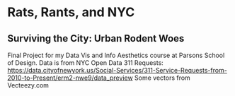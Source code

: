 # Rats, Rants, and NYC
## Surviving the City: Urban Rodent Woes
Final Project for my Data Vis and Info Aesthetics course at Parsons School of Design. 
Data is from NYC Open Data 311 Requests: https://data.cityofnewyork.us/Social-Services/311-Service-Requests-from-2010-to-Present/erm2-nwe9/data_preview
Some vectors from Vecteezy.com
